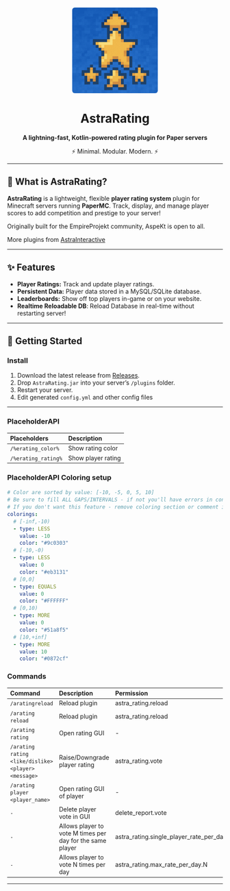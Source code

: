 <p align="center">
  <img src="assets/logo.png" style="border-radius: 6px" alt="AstraRating Logo" width="200"/>
</p>

<h1 align="center">AstraRating</h1>
<p align="center"><strong>A lightning-fast, Kotlin-powered rating plugin for Paper servers</strong></p>
<p align="center">⚡ Minimal. Modular. Modern. ⚡</p>

---

## 🚀 What is AstraRating?

**AstraRating** is a lightweight, flexible **player rating system** plugin for Minecraft servers running **PaperMC**.
Track, display, and manage player scores to add competition and prestige to your server!

Originally built for the EmpireProjekt community, AspeKt is open to all.

More plugins from [AstraInteractive](https://github.com/Astra-Interactive)


---

## ✨ Features

- **Player Ratings:** Track and update player ratings.
- **Persistent Data:** Player data stored in a MySQL/SQLite database.
- **Leaderboards:** Show off top players in-game or on your website.
- **Realtime Reloadable DB**: Reload Database in real-time without restarting server!

---

## 🚀 Getting Started

### Install

1. Download the latest release from [Releases](https://github.com/Astra-Interactive/AstraRating/releases).
2. Drop `AstraRating.jar` into your server’s `/plugins` folder.
3. Restart your server.
4. Edit generated `config.yml` and other config files

---

### PlaceholderAPI

| Placeholders        | Description        |
|:--------------------|:-------------------|
| `/%erating_color%`  | Show rating color  |
| `/%erating_rating%` | Show player rating |

### PlaceholderAPI Coloring setup

```yaml
# Color are sorted by value: [-10, -5, 0, 5, 10]
# Be sure to fill ALL GAPS/INTERVALS - if not you'll have errors in console
# If you don't want this feature - remove coloring section or comment it using '#' symbol
colorings:
  # [-inf,-10)
  - type: LESS
    value: -10
    color: "#9c0303"
  # [-10,-0)
  - type: LESS
    value: 0
    color: "#eb3131"
  # [0,0]
  - type: EQUALS
    value: 0
    color: "#FFFFFF"
  # [0,10)
  - type: MORE
    value: 0
    color: "#51a8f5"
  # [10,+inf]
  - type: MORE
    value: 10
    color: "#0872cf"    
```

### Commands

| Command                                             | Description                                               | Permission                                |
|:----------------------------------------------------|:----------------------------------------------------------|:------------------------------------------|
| `/aratingreload`                                    | Reload plugin                                             | astra_rating.reload                       |
| `/arating reload`                                   | Reload plugin                                             | astra_rating.reload                       |
| `/arating rating`                                   | Open rating GUI                                           | -                                         |
| `/arating rating <like/dislike> <player> <message>` | Raise/Downgrade player rating                             | astra_rating.vote                         |
| `/arating player <player_name>`                     | Open rating GUI of player                                 | -                                         |
| `-`                                                 | Delete player vote in GUI                                 | delete_report.vote                        |
| `-`                                                 | Allows player to vote M times per day for the same player | astra_rating.single_player_rate_per_day.M |
| `-`                                                 | Allows player to vote N times per day                     | astra_rating.max_rate_per_day.N           |

---
